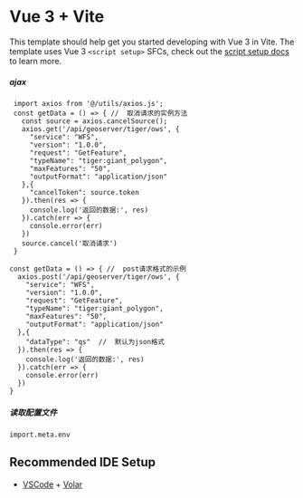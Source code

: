 # Vue 3 + Vite

This template should help get you started developing with Vue 3 in Vite. The template uses Vue 3 `<script setup>` SFCs, check out the [script setup docs](https://v3.vuejs.org/api/sfc-script-setup.html#sfc-script-setup) to learn more.

##### ajax
```
 import axios from '@/utils/axios.js';
 const getData = () => { //  取消请求的实例方法
   const source = axios.cancelSource();
   axios.get('/api/geoserver/tiger/ows', {
     "service": "WFS",
     "version": "1.0.0",
     "request": "GetFeature",
     "typeName": "tiger:giant_polygon",
     "maxFeatures": "50",
     "outputFormat": "application/json"
   },{
     "cancelToken": source.token
   }).then(res => {
     console.log('返回的数据:', res)
   }).catch(err => {
     console.error(err)
   })
   source.cancel('取消请求')
 }

const getData = () => { //  post请求格式的示例
  axios.post('/api/geoserver/tiger/ows', {
    "service": "WFS",
    "version": "1.0.0",
    "request": "GetFeature",
    "typeName": "tiger:giant_polygon",
    "maxFeatures": "50",
    "outputFormat": "application/json"
  },{
    "dataType": "qs"  //  默认为json格式
  }).then(res => {
    console.log('返回的数据:', res)
  }).catch(err => {
    console.error(err)
  })
}
```
##### 读取配置文件
```
import.meta.env
```

## Recommended IDE Setup

- [VSCode](https://code.visualstudio.com/) + [Volar](https://marketplace.visualstudio.com/items?itemName=johnsoncodehk.volar)

